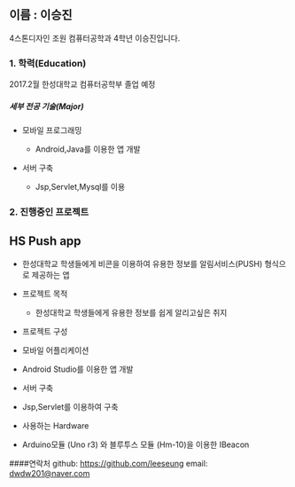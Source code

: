 ## **이름 : 이승진**
4스톤디자인 조원 컴퓨터공학과 4학년 이승진입니다.

### **1. 학력(Education)**

2017.2월 한성대학교 컴퓨터공학부 졸업 예정

##### 세부 전공 기술(Major)


* 모바일 프로그래밍
  * Android,Java를 이용한 앱 개발

* 서버 구축
  * Jsp,Servlet,Mysql를 이용



### **2. 진행중인 프로젝트**

## HS Push app 
- 한성대학교 학생들에게 비콘을 이용하여 유용한 정보를 알림서비스(PUSH) 형식으로 제공하는 앱 


* 프로젝트 목적
  * 한성대학교 학생들에게 유용한 정보를 쉽게 알리고싶은 취지

* 프로젝트 구성

 + 모바일 어플리케이션
  - Android Studio를 이용한 앱 개발

 + 서버 구축
  - Jsp,Servlet를 이용하여 구축
  
 + 사용하는 Hardware 
  - Arduino모듈 (Uno r3) 와 블루투스 모듈 (Hm-10)을 이용한 IBeacon 
 
  



####연락처
github: https://github.com/leeseung 
email: dwdw201@naver.com
